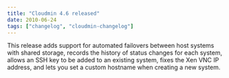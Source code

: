 ```yaml
---
title: "Cloudmin 4.6 released"
date: 2010-06-24
tags: ["changelog", "cloudmin-changelog"]
---
```


This release adds support for automated failovers between host systems with shared storage, records the history of status changes for each system, allows an SSH key to be added to an existing system, fixes the Xen VNC IP address, and lets you set a custom hostname when creating a new system.
